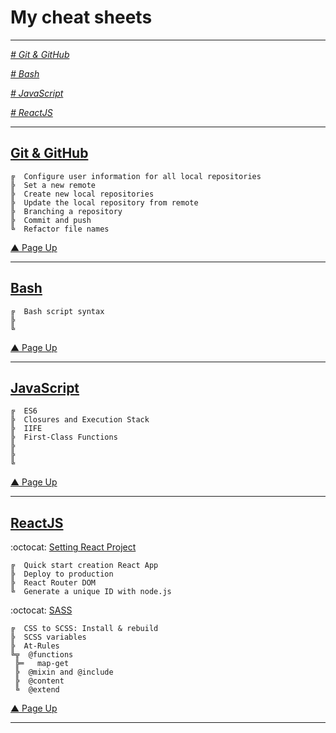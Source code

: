 # My cheat sheets
---

_[ # Git & GitHub ](#git--github)_

_[ # Bash ](#bash)_

_[ # JavaScript ](#javascript)_

_[ # ReactJS ](#reactjs)_

---
## [Git & GitHub](https://github.com/YelenaKo/ReactJs-TodoList/wiki/Work-with-Git-&-GitHub)

```
╔  Configure user information for all local repositories
╠  Set a new remote
╠  Create new local repositories
╠  Update the local repository from remote
╠  Branching a repository
╠  Commit and push
╚  Refactor file names
```
[▲ Page Up](#my-cheat-sheets)

---

## [Bash](https://github.com/YelenaKo/cheat-sheets/wiki/Working-with-Bash)

```
╔  Bash script syntax
╠  
╚  
```
[▲ Page Up](#my-cheat-sheets)

---

## [JavaScript](https://github.com/YelenaKo/JS-and-DOM-manipulations-Project-0-TODO-App/wiki/Home)

```
╔  ES6
╠  Closures and Execution Stack
╠  IIFE
╠  First-Class Functions
╠  
╠  
╚  
```
[▲ Page Up](#my-cheat-sheets)

---

## [ReactJS](https://github.com/YelenaKo/ReactJs-TodoList/wiki)

:octocat:   [Setting React Project](https://github.com/YelenaKo/ReactJs-TodoList/wiki/Setting-React-Project)

```
╔  Quick start creation React App
╠  Deploy to production
╠  React Router DOM
╚  Generate a unique ID with node.js
```

:octocat:   [SASS](https://github.com/YelenaKo/ReactJs-TodoList/wiki/Work-with-SASS)

```
╔  CSS to SCSS: Install & rebuild 
╠  SCSS variables
╠  At-Rules
╚╦  @functions
 ╠═   map-get
 ╠  @mixin and @include
 ╠  @content
 ╚  @extend
```
[▲ Page Up](#my-cheat-sheets)

---
